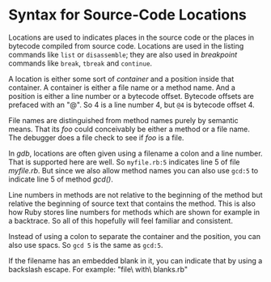 Syntax for Source-Code Locations
================================

Locations are used to indicates places in the source code or the
places in bytecode compiled from source code. Locations are used in
the listing commands like `list` or `disassemble`; they are also used
in *breakpoint* commands like `break`, `tbreak` and `continue`.

A location is either some sort of *container* and a position inside
that container. A container is either a file name or a method
name. And a position is either a line number or a bytecode offset.
Bytecode offsets are prefaced with an "@". So 4 is a line number 4, but
`@4` is bytecode offset 4.

File names are distinguished from method names purely by semantic
means.  That its *foo* could conceivably be either a method or a file
name. The debugger does a file check to see if *foo* is a file.

In *gdb*, locations are often given using a filename a colon and a line
number. That is supported here are well. So `myfile.rb:5` indicates line 5
of file *myfile.rb*. But since we also allow method names you can also use
`gcd:5` to indicate line 5 of method *gcd()*.

Line numbers in methods are not relative to the beginning of the
method but relative the beginning of source text that contains the
method. This is also how Ruby stores line numbers for methods which
are shown for example in a backtrace. So all of this hopefully will
feel familiar and consistent.

Instead of using a colon to separate the container and the position,
you can also use spacs. So `gcd 5` is the same as `gcd:5`.

If the filename has an embedded blank in it, you can indicate that by
using a backslash escape. For example: "file\ with\ blanks.rb"
